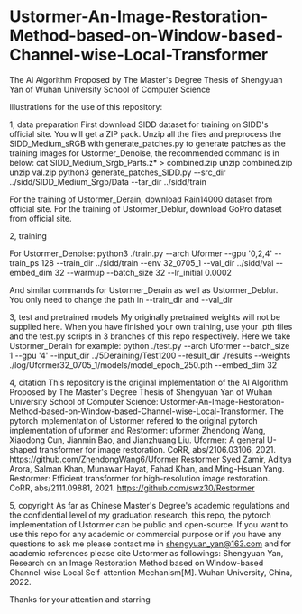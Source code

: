 # Ustormer-An-Image-Restoration-Method-based-on-Window-based-Channel-wise-Local-Transformer
The AI Algorithm Proposed by The Master's Degree Thesis of Shengyuan Yan of Wuhan University School of Computer Science

Illustrations for the use of this repository:

1, data preparation
First download SIDD dataset for training on SIDD's official site. You will get a ZIP pack. Unzip all the files and preprocess the SIDD_Medium_sRGB with generate_patches.py to generate patches as the training images for Ustormer_Denoise, the recommended command is in below:
cat SIDD_Medium_Srgb_Parts.z* > combined.zip
unzip combined.zip
unzip val.zip
python3 generate_patches_SIDD.py --src_dir ../sidd/SIDD_Medium_Srgb/Data --tar_dir ../sidd/train

For the training of Ustormer_Derain, download Rain14000 dataset from official site. For the training of Ustormer_Deblur, download GoPro dataset from official site.

2, training

For Ustormer_Denoise:
python3 ./train.py --arch Uformer --gpu '0,2,4'     --train_ps 128 --train_dir ../sidd/train --env 32_0705_1     --val_dir ../sidd/val --embed_dim 32 --warmup --batch_size 32 --lr_initial 0.0002

And similar commands for Ustormer_Derain as well as Ustormer_Deblur. You only need to change the path in --train_dir and --val_dir

3, test and pretrained models
 My originally pretrained weights will not be supplied here. When you have finished your own training, use your .pth files and the test.py scripts in 3 branches of this repo respectively. Here we take Ustormer_Derain for example:
python ./test.py --arch Uformer --batch_size 1 --gpu '4' --input_dir ../5Deraining/Test1200 --result_dir ./results --weights ./log/Uformer32_0705_1/models/model_epoch_250.pth --embed_dim 32

4, citation
This repository is the original implementation of the  AI Algorithm Proposed by The Master's Degree Thesis of Shengyuan Yan of Wuhan University School of Computer Science: Ustormer-An-Image-Restoration-Method-based-on-Window-based-Channel-wise-Local-Transformer. The pytorch implementation of Ustormer refered to the original pytorch implementation of uformer and Restormer:
uformer
Zhendong Wang, Xiaodong Cun, Jianmin Bao, and Jianzhuang Liu. Uformer: A general U-shaped transformer for image restoration. CoRR, abs/2106.03106, 2021.
https://github.com/ZhendongWang6/Uformer
Restormer
Syed Zamir, Aditya Arora, Salman Khan, Munawar Hayat, Fahad Khan, and Ming-Hsuan Yang. Restormer: Efficient transformer for high-resolution image restoration. CoRR, abs/2111.09881, 2021.
https://github.com/swz30/Restormer

5, copyright
As far as Chinese Master's Degree's academic regulations and the confidential level of my graduation research, this repo, the pytorch implementation of Ustormer can be public and open-source.
If you want to use this repo for any academic or commercial purpose or if you have any questions to ask me please contact me in shengyuan_yan@163.com and for academic references please cite Ustormer as followings:
Shengyuan Yan, Research on an Image Restoration Method based on Window-based Channel-wise Local Self-attention Mechanism[M]. Wuhan University, China, 2022.

Thanks for your attention and starring
